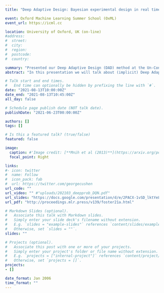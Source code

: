 ```yaml
---
title: "Deep Adaptive Design: Bayesian experimental design in real time"

event: Oxford Machine Learning Summer School (OxML)
event_url: https://icml.cc

location: University of Oxford, UK (on-line)
#address:
#  street:
#  city:
#  region:
#  postcode:
#  country:

summary: "Presented our Deep Adaptive Design (DAD) method at the Un-Conference track of the OxML summer school."
abstract: "In this presentation we will talk about (implicit) Deep Adaptive Design (DAD) - a new policy-based method for performing Bayesian experimental design in real-time. The traditional approach to adaptive experimentation is a two step procedure consisting of posterior inference followed by optimisation of the expected information gain (EIG) objective. Both of these steps usually require heavy computations during the experiment, making the traditional approach unsuitable for many real-world applications, where decisions must typically be made quickly. The DAD approach addresses this restriction by learning an amortised design network that takes past design-outcome pairs as input and outputs the design for the next stage of the experiment using a single forward pass. We illustrate the applicability of our method on a number of experiments and show that it provides fast and effective mechanism for performing adaptive experiments with a wide class of models."

# Talk start and end times.
#   End time can optionally be hidden by prefixing the line with `#`.
date: "2021-08-13T10:00:00Z"
date_end: "2021-08-13T10:45:00Z"
all_day: false

# Schedule page publish date (NOT talk date).
publishDate: "2021-06-23T00:00:00Z"

authors: []
tags: []

# Is this a featured talk? (true/false)
featured: false

image:
  caption: #'Image credit: [**Mnih et al (2013)**](https://arxiv.org/pdf/1312.5602.pdf)'
  focal_point: Right

links:
#- icon: twitter
#  name: Follow
#  icon_pack: fab
#  url: https://twitter.com/georgecushen
url_code: ""
url_video: "" #"uploads/202103_deepprob_DQN.pdf"
url_slides: "https://docs.google.com/presentation/d/e/2PACX-1vSD_lktYeL-rNc3whhlBaDyjMimlCw6VHVJHo-8Sfm0PPy0A-vYJh5hcPxgY6nRTFun40ctBDFEoTjI/pub?start=false&loop=false&delayms=3000"
url_pdf: "http://proceedings.mlr.press/v139/foster21a.html"

# Markdown Slides (optional).
#   Associate this talk with Markdown slides.
#   Simply enter your slide deck's filename without extension.
#   E.g. `slides = "example-slides"` references `content/slides/example-slides.md`.
#   Otherwise, set `slides = ""`.
slides: ""

# Projects (optional).
#   Associate this post with one or more of your projects.
#   Simply enter your project's folder or file name without extension.
#   E.g. `projects = ["internal-project"]` references `content/project/deep-learning/index.md`.
#   Otherwise, set `projects = []`.
projects:
- []

date_format: Jan 2006
time_format: ""
---
```

